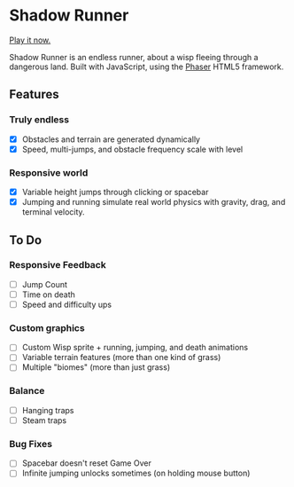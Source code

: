 # Shadow Runner

[Play it now.][site]

[site]: http://www.jesselatimer.com/shadowrunner/index.html

Shadow Runner is an endless runner, about a wisp fleeing through a dangerous
land. Built with JavaScript, using the [Phaser][phaser] HTML5 framework.

[phaser]: http://phaser.io/

## Features
### Truly endless
- [x] Obstacles and terrain are generated dynamically
- [x] Speed, multi-jumps, and obstacle frequency scale with level

### Responsive world
- [x] Variable height jumps through clicking or spacebar
- [x] Jumping and running simulate real world physics with gravity, drag, and terminal velocity.

## To Do
### Responsive Feedback
- [ ] Jump Count
- [ ] Time on death
- [ ] Speed and difficulty ups

### Custom graphics
- [ ] Custom Wisp sprite + running, jumping, and death animations
- [ ] Variable terrain features (more than one kind of grass)
- [ ] Multiple "biomes" (more than just grass)

### Balance
- [ ] Hanging traps
- [ ] Steam traps

### Bug Fixes
- [ ] Spacebar doesn't reset Game Over
- [ ] Infinite jumping unlocks sometimes (on holding mouse button)
